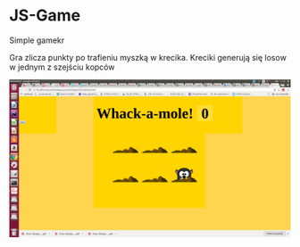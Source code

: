 # JS-Game
Simple gamekr

Gra zlicza punkty po trafieniu myszką w krecika. Kreciki generują się losow w jednym
z szejściu kopców

![Screenshot](zdjecie4.png)

